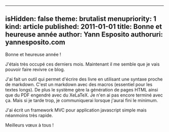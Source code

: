 -----
isHidden:       false
theme: brutalist
menupriority:   1
kind:           article
published: 2011-01-01
title: Bonne et heureuse année
author: Yann Esposito
authoruri: yannesposito.com
-----

Bonne et heureuse année !

J'étais très occupé ces derniers mois.
Maintenant il me semble que je vais pouvoir faire revivre ce blog.

J'ai fait un outil qui permet d'écrire des livre en utilisant une syntaxe proche de markdown. 
C'est un markdown avec des macros (essentiel pour les textes longs).
De plus le système gère la génération de pages HTML ainsi que du PDF engendré avec du XeLaTeX.
Je n'en ai pas encore terminé avec ça. Mais si je tarde trop, je communiquerai lorsque j'aurai fini le minimum.

J'ai écrit un framework MVC pour application javascript simple mais néanmoins très rapide.

Meilleurs vœux à tous !
